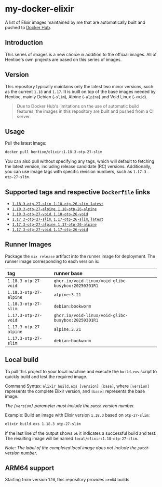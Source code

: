 # my-docker-elixir

A list of Elixir images maintained by me that are automatically built and pushed to [Docker Hub](https://hub.docker.com/repository/docker/hentioe/elixir).

## Introduction

This series of images is a new choice in addition to the official images. All of Hentioe's own projects are based on this series of images.

## Version

This repository typically maintains only the latest two minor versions, such as the current `1.18` and `1.17`. It is built on top of the base images needed by Hentioe, mainly Debian (`-slim`), Alpine (`-alpine`) and Void Linux (`-void`).

> Due to Docker Hub's limitations on the use of automatic build features, the images in this repository are built and pushed from a CI server.

## Usage

Pull the latest image:

```bash
docker pull hentioe/elixir:1.18.3-otp-27-slim
```

You can also pull without specifying any tags, which will default to fetching the latest version, including release candidate (RC) versions. Additionally, you can use image tags with specific revision numbers, such as `1.17.3-otp-27-slim`.

## Supported tags and respective `Dockerfile` links

- [`1.18.3-otp-27-slim`, `1.18-otp-26-slim`, `latest`](https://github.com/Hentioe/my-docker-elixir/blob/main/1.18/otp-27-slim/Dockerfile)
- [`1.18.3-otp-27-alpine`, `1.18-otp-26-alpine`](https://github.com/Hentioe/my-docker-elixir/blob/main/1.18/otp-27-alpine/Dockerfile)
- [`1.18.3-otp-27-void`, `1.18-otp-26-void`](https://github.com/Hentioe/my-docker-elixir/blob/main/1.18/otp-27-void/Dockerfile)
- [`1.17.3-otp-27-slim`, `1.17-otp-26-slim`, `latest`](https://github.com/Hentioe/my-docker-elixir/blob/main/1.17/otp-27-slim/Dockerfile)
- [`1.17.3-otp-27-alpine`, `1.17-otp-26-alpine`](https://github.com/Hentioe/my-docker-elixir/blob/main/1.17/otp-27-alpine/Dockerfile)
- [`1.17.3-otp-27-void`, `1.17-otp-26-void`](https://github.com/Hentioe/my-docker-elixir/blob/main/1.17/otp-27-void/Dockerfile)

## Runner Images

Package the `mix release` artifact into the runner image for deployment. The runner image corresponding to each version is:

| tag                    | runner base                                        |
| :--------------------- | :------------------------------------------------- |
| `1.18.3-otp-27-void`   | `ghcr.io/void-linux/void-glibc-busybox:20250301R1` |
| `1.18.3-otp-27-alpine` | `alpine:3.21`                                      |
| `1.18.3-otp-27-slim`   | `debian:bookworm`                                  |
| `1.17.3-otp-27-void`   | `ghcr.io/void-linux/void-glibc-busybox:20250301R1` |
| `1.17.3-otp-27-alpine` | `alpine:3.21`                                      |
| `1.17.3-otp-27-slim`   | `debian:bookworm`                                  |

## Local build

To pull this project to your local machine and execute the `build.exs` script to quickly build and test the required image.

Command Syntax: `elixir build.exs [version] [base]`, where `[version]` represents the complete Elixir version, and `[base]` represents the base image.

_The `[version]` parameter must include the `patch` version number._

Example: Build an image with Elixir version `1.18.3` based on `otp-27-slim`:

```bash
elixir build.exs 1.18.3 otp-27-slim
```

If the last line of the output shows `ok` it indicates a successful build and test. The resulting image will be named `local/elixir:1.18-otp-27-slim`.

_Note: The label of the completed local image does not include the `patch` version number._

## ARM64 support

Starting from version 1.16, this repository provides `arm64` builds.
